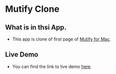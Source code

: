 # Mutify Clone

## What is in thsi App.
* This app is clone of first page of [Mutify for Mac](https://mutify.app/).

## Live Demo
* You can find the link to live demo [here](http://project04b-hassanalikhan.surge.sh/).